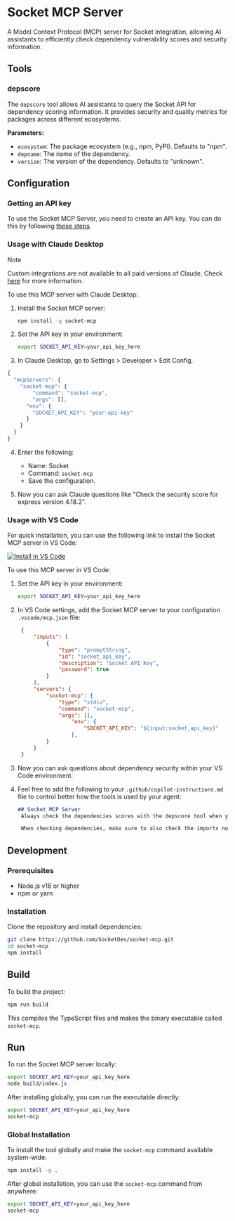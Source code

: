 # Socket MCP Server

A Model Context Protocol (MCP) server for Socket integration, allowing AI assistants to efficiently check dependency vulnerability scores and security information.

## Tools

### depscore

The `depscore` tool allows AI assistants to query the Socket API for dependency scoring information. It provides security and quality metrics for packages across different ecosystems.

**Parameters:**

- `ecosystem`: The package ecosystem (e.g., npm, PyPI). Defaults to "npm".
- `depname`: The name of the dependency.
- `version`: The version of the dependency. Defaults to "unknown".

## Configuration

### Getting an API key

To use the Socket MCP Server, you need to create an API key. You can do this by following [these steps](https://docs.socket.dev/reference/creating-and-managing-api-tokens).


### Usage with Claude Desktop

> [!NOTE]
> Custom integrations are not available to all paid versions of Claude. Check [here](https://support.anthropic.com/en/articles/11175166-about-custom-integrations-using-remote-mcp) for more information.

To use this MCP server with Claude Desktop:

1. Install the Socket MCP server:

   ```bash
   npm install -g socket-mcp
   ```

2. Set the API key in your environment:

   ```bash
   export SOCKET_API_KEY=your_api_key_here
   ```

3. In Claude Desktop, go to Settings > Developer > Edit Config.


```js
{
  "mcpServers": {
    "socket-mcp": {
        "command": "socket-mcp",
        "args": [],
      "env": {
        "SOCKET_API_KEY": "your-api-key"
      }
    }
  }
}
```

4. Enter the following:
   - Name: Socket
   - Command: `socket-mcp`
   - Save the configuration.

5. Now you can ask Claude questions like "Check the security score for express version 4.18.2".

### Usage with VS Code

For quick installation, you can use the following link to install the Socket MCP server in VS Code:


[![Install in VS Code](https://img.shields.io/badge/VS_Code-Socket_MCP-0098FF?style=flat-square&logo=visualstudiocode&logoColor=white)](https://insiders.vscode.dev/redirect/mcp/install?name=socket-mcp&inputs=[{"type":"promptString","id":"socket_api_key","password":true}]&config={"command":"depscore","type":"stdio","env":{"SOCKET_API_KEY":"${input:socket_api_key}"}})


To use this MCP server in VS Code:

1. Set the API key in your environment:

   ```bash
   export SOCKET_API_KEY=your_api_key_here
   ```

2. In VS Code settings, add the Socket MCP server to your configuration `.vscode/mcp.json` file:

   ```json
    {
        "inputs": [
            {
                "type": "promptString",
                "id": "socket_api_key",
                "description": "Socket API Key",
                "password": true
            }
        ],
        "servers": {
            "socket-mcp": {
                "type": "stdio",
                "command": "socket-mcp",
                "args": [],
                    "env": {
                        "SOCKET_API_KEY": "${input:socket_api_key}"
                    },
            }
        }
    }
   ```

3. Now you can ask questions about dependency security within your VS Code environment.
4. Feel free to add the following to your `.github/copilot-instructions.md` file to control better how the tools is used by your agent: 

   ```markdown
   ## Socket MCP Server
    Always check the dependencies scores with the depscore tool when you add a new dependency. If the score is low, consider using an alternative library or writing the code yourself. If you decide to use a library with a low score, make sure to document the reasons for your choice. If you are unsure about the score, ask for a review from someone with more experience.

    When checking dependencies, make sure to also check the imports not just the pyproject.toml/package.json/dependency file.
   ```

## Development

### Prerequisites

- Node.js v16 or higher
- npm or yarn

### Installation

Clone the repository and install dependencies:

```bash
git clone https://github.com/SocketDev/socket-mcp.git
cd socket-mcp
npm install
```

## Build

To build the project:

```bash
npm run build
```

This compiles the TypeScript files and makes the binary executable called `socket-mcp`.

## Run

To run the Socket MCP server locally:

```bash
export SOCKET_API_KEY=your_api_key_here
node build/index.js
```

After installing globally, you can run the executable directly:

```bash
export SOCKET_API_KEY=your_api_key_here
socket-mcp
```

### Global Installation

To install the tool globally and make the `socket-mcp` command available system-wide:

```bash
npm install -g .
```

After global installation, you can use the `socket-mcp` command from anywhere:

```bash
export SOCKET_API_KEY=your_api_key_here
socket-mcp
```
